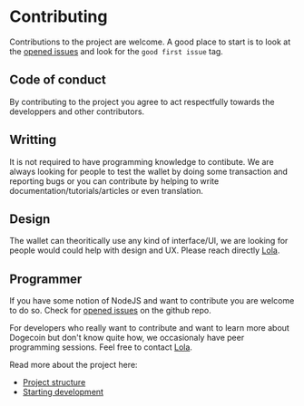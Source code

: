 # Contributing

Contributions to the project are welcome. A good place to start is to look at the [opened issues](https://github.com/ShibeTechnology/dogecoin-spv-node/issues) and look for the `good first issue` tag.

## Code of conduct
By contributing to the project you agree to act respectfully towards the developpers and other contributors.

## Writting
It is not required to have programming knowledge to contibute. We are always looking for people to test the wallet by doing some transaction and reporting bugs or you can contribute by helping to write documentation/tutorials/articles or even translation.

## Design
The wallet can theoritically use any kind of interface/UI, we are looking for people would could help with design and UX. Please reach directly [Lola](mailto:contact@shibe.technology).

## Programmer
If you have some notion of NodeJS and want to contribute you are welcome to do so. Check for [opened issues](https://github.com/ShibeTechnology/dogecoin-spv-node/issues) on the github repo.

For developers who really want to contribute and want to learn more about Dogecoin but don't know quite how, we occasionaly have peer programming sessions. Feel free to contact [Lola](mailto:contact@shibe.technology).

Read more about the project here:
* [Project structure](/dogecoin-spv-node/development#stucture)
* [Starting development](/dogecoin-spv-node/development#dev)

